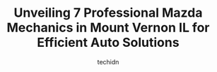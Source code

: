 ---
layout: ampstory
image: https://images.unsplash.com/photo-1617814076367-b759c7d7e738?ixlib=rb-4.0.3&ixid=MnwxMjA3fDB8MHxwaG90by1wYWdlfHx8fGVufDB8fHx8&auto=format&fit=crop&w=640&h=853&q=80
author: techidn
featured: false
description: Experience the excellence of automotive service by visiting the 7 best Mazda Mechanic in Mount Vernon IL, USA. With their expertise, attention to detail, and commitment to customer satisfact
title: Unveiling 7 Professional Mazda Mechanics in Mount Vernon IL for Efficient Auto Solutions
cover:
   title: Unveiling 7 Professional Mazda Mechanics in Mount Vernon IL for Efficient Auto Solutions
   subtitle: Rickpate
   background: https://images.unsplash.com/photo-1617814076367-b759c7d7e738?ixlib=rb-4.0.3&ixid=MnwxMjA3fDB8MHxwaG90by1wYWdlfHx8fGVufDB8fHx8&auto=format&fit=crop&w=640&h=853&q=80

pages: 
 - layout: thirds
   top: <h1>#1 NAPA Auto Parts</h1>
   bottom: "<p>Great place! I got everything I needed from here👍</p>"
   background: https://www.knot35.com/toplist/wp-content/uploads/2023/06/best-mazda-mechanic-1-in-mount-vernon-il-1685835984.jpeg
   backgroundblur: true
 - layout: thirds
   top: <h1>#2 Hefners Auto Repair Inc</h1>
   bottom: "<p>1707 Veterans Memorial Dr, Mt Vernon, IL 62864, United States</p>"
   background: https://www.knot35.com/toplist/wp-content/uploads/2023/06/best-mazda-mechanic-2-in-mount-vernon-il-1685835985.jpeg
   cta:
      link: https://www.knot35.com/toplist/unveiling-7-professional-mazda-mechanics-in-mount-vernon-il-for-efficient-auto-solutions/
      text: Unveiling 7 Professional Mazda Mechanics in Mount Vernon IL for Efficient Auto Solutions
 - layout: thirds
   top: <h1>#3 Martins Automotive Center</h1>
   bottom: "<p>4303 Ilbery Rd, Mt Vernon, IL 62864, United States</p>"
   background: https://www.knot35.com/toplist/wp-content/uploads/2023/06/best-mazda-mechanic-3-in-mount-vernon-il-1685835986.jpeg
   cta:
      link: https://www.knot35.com/toplist/unveiling-7-professional-mazda-mechanics-in-mount-vernon-il-for-efficient-auto-solutions/
      text: Unveiling 7 Professional Mazda Mechanics in Mount Vernon IL for Efficient Auto Solutions
 - layout: thirds
   top: <h1>#4 JT Auto Service</h1>
   bottom: "<p>806 Warren Ave, Mt Vernon, IL 62864, United States</p>"
   background: https://images.unsplash.com/photo-1488554378835-f7acf46e6c98?ixlib=rb-4.0.3&ixid=MnwxMjA3fDB8MHxwaG90by1wYWdlfHx8fGVufDB8fHx8&auto=format&fit=crop&w=640&h=853&q=80
   cta:
      link: https://www.knot35.com/toplist/unveiling-7-professional-mazda-mechanics-in-mount-vernon-il-for-efficient-auto-solutions/
      text: Unveiling 7 Professional Mazda Mechanics in Mount Vernon IL for Efficient Auto Solutions
 - layout: thirds
   top: <h1>#5 J & H Repair</h1>
   bottom: "<p>13159 N Chestnut Ln, Mt Vernon, IL 62864, United States</p>"
   background: https://images.unsplash.com/photo-1518640467707-6811f4a6ab73?ixlib=rb-4.0.3&ixid=MnwxMjA3fDB8MHxwaG90by1wYWdlfHx8fGVufDB8fHx8&auto=format&fit=crop&w=640&h=853&q=80
   cta:
      link: https://www.knot35.com/toplist/unveiling-7-professional-mazda-mechanics-in-mount-vernon-il-for-efficient-auto-solutions/
      text: Unveiling 7 Professional Mazda Mechanics in Mount Vernon IL for Efficient Auto Solutions
 - layout: thirds
   top: <h1>#6 Action Towing & Auto Repair</h1>
   bottom: "<p>500 Meadowbrook Rd, Mt Vernon, IL 62864, United States</p>"
   background: https://images.unsplash.com/photo-1618556658017-fd9c732d1360?ixlib=rb-4.0.3&ixid=MnwxMjA3fDB8MHxwaG90by1wYWdlfHx8fGVufDB8fHx8&auto=format&fit=crop&w=640&h=853&q=80
   cta:
      link: https://www.knot35.com/toplist/unveiling-7-professional-mazda-mechanics-in-mount-vernon-il-for-efficient-auto-solutions/
      text: Unveiling 7 Professional Mazda Mechanics in Mount Vernon IL for Efficient Auto Solutions
 - layout: thirds
   top: <h1>#7 Cartec Auto Body, Inc.</h1>
   bottom: "<p>2118 N Brownsville Rd, Mt Vernon, IL 62864, United States</p>"
   background: https://images.unsplash.com/photo-1597773150796-e5c14ebecbf5?ixlib=rb-4.0.3&ixid=MnwxMjA3fDB8MHxwaG90by1wYWdlfHx8fGVufDB8fHx8&auto=format&fit=crop&w=640&h=853&q=80
   cta:
      link: https://www.knot35.com/toplist/unveiling-7-professional-mazda-mechanics-in-mount-vernon-il-for-efficient-auto-solutions/
      text: Unveiling 7 Professional Mazda Mechanics in Mount Vernon IL for Efficient Auto Solutions
 - layout: thirds
   middle: Continue reading...
   background: https://images.unsplash.com/photo-1527067829737-402993088e6b?ixlib=rb-4.0.3&ixid=MnwxMjA3fDB8MHxwaG90by1wYWdlfHx8fGVufDB8fHx8&auto=format&fit=crop&w=640&h=853&q=80
   cta:
      link: https://www.knot35.com/toplist/unveiling-7-professional-mazda-mechanics-in-mount-vernon-il-for-efficient-auto-solutions/
      text: Unveiling 7 Professional Mazda Mechanics in Mount Vernon IL for Efficient Auto Solutions
      
---